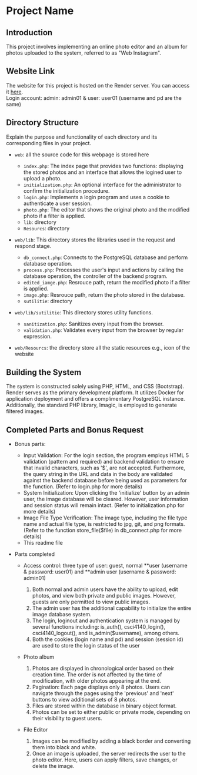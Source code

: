 # Project Name

## Introduction
This project involves implementing an online photo editor and an album for photos uploaded to the system, referred to as "Web Instagram". 

## Website Link
The website for this project is hosted on the Render server. You can access it [here](<https://one155143402-csci4140.onrender.com/index.php>). <br />
Login account: admin: admin01 & user: user01 (username and pd are the same)

## Directory Structure
Explain the purpose and functionality of each directory and its corresponding files in your project.

- `web`: all the source code for this webpage is stored here
  - `index.php`: The index page that provides two functions: displaying the stored photos and an interface that allows the logined user to upload a photo.
  - `initialization.php`: An optional interface for the administrator to confirm the initialization procedure.
  - `login.php`: Implements a login program and uses a cookie to authenticate a user session.
  - `photo.php`:  The editor that shows the original photo and the modified photo if a filter is applied.
  - `lib`: directory
  - `Resourcs`: directory

  
- `web/lib`: This directory stores the libraries used in the request and respond stage.
  - `db_connect.php`: Connects to the PostgreSQL database and perform database operation.
  - `process.php`: Processes the user's input and actions by calling the database operation, the controller of the backend program.
  - `edited_iamge.php`: Resrouce path, return the modified photo if a filter is applied.
  - `image.php`: Resrouce path, return the photo stored in the database.
  - `sutilitie`: directory
  
- `web/lib/sutilitie`: This directory stores utility functions.
  - `sanitization.php`: Sanitizes every input from the browser.
  - `validation.php`: Validates every input from the browser by regular expression.

- `web/Resourcs`: the directory store all the static resources e.g., icon of the website 

## Building the System
The system is constructed solely using PHP, HTML, and CSS (Bootstrap). Render serves as the primary development platform. It utilizes Docker for application deployment and offers a complimentary PostgreSQL instance. Additionally, the standard PHP library, Imagic, is employed to generate filtered images.




## Completed Parts and Bonus Request
- Bonus parts: 
  - Input Validation: For the login section, the program employs HTML 5 validation (pattern and required) and backend validation to ensure that invalid characters, such as '$', are not accepted. Furthermore, the query string in the URL and data in the body are validated against the backend database before being used as parameters for the function. (Refer to login.php for more details)
  - System Initialization: Upon clicking the 'initialize' button by an admin user, the image database will be cleared. However, user information and session status will remain intact. (Refer to initialization.php for more details)
  - Image File Type Verification: The image type, including the file type name and actual file type, is restricted to jpg, git, and png formats. (Refer to the function store_file($file) in db_connect.php for more details)
  - This readme file

- Parts completed
  - Access control: three type of user: guest, normal **user (username & password: user01)  and **admin user (username & password: admin01) 
    1. Both normal and admin users have the ability to upload, edit photos, and view both private and public images. However, guests are only permitted to view public images.  <br />
    2.  The admin user has the additional capability to initialize the entire image database system.  <br />
    3. The login, loginout and authentication system is managed by several functions including: is_auth(), csci4140_login(), csci4140_logout(), and is_admin($username), among others. <br />
    4. Both the cookies (login name and pd) and session (session id) are used to store the login status of the user

  - Photo album 
    1. Photos are displayed in chronological order based on their creation time. The order is not affected by the time of modification, with older photos appearing at the end. <br />
    2. Pagination: Each page displays only 8 photos. Users can navigate through the pages using the 'previous' and 'next' buttons to view additional sets of 8 photos. <br />
    3. Files are stored within the database in binary object format. <br />
    4. Photos can be set to either public or private mode, depending on their visibility to guest users. <br />
  
  - File Editor 
    1. Images can be modified by adding a black border and converting them into black and white.  <br />
    2. Once an image is uploaded, the server redirects the user to the photo editor. Here, users can apply filters, save changes, or delete the image. <br />




